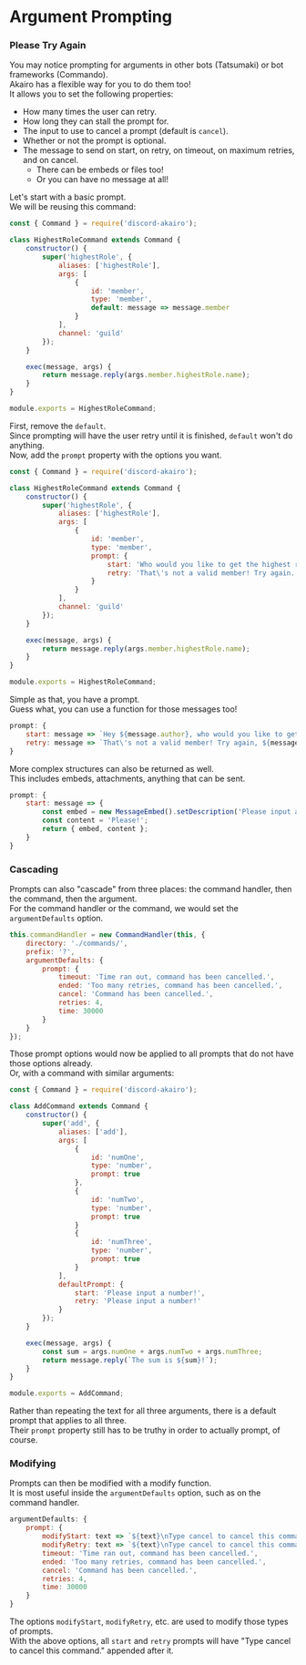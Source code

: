 # Argument Prompting

### Please Try Again

You may notice prompting for arguments in other bots (Tatsumaki) or bot frameworks (Commando).  
Akairo has a flexible way for you to do them too!  
It allows you to set the following properties:  

- How many times the user can retry.
- How long they can stall the prompt for.
- The input to use to cancel a prompt (default is `cancel`).
- Whether or not the prompt is optional.
- The message to send on start, on retry, on timeout, on maximum retries, and on cancel.
    - There can be embeds or files too!
    - Or you can have no message at all!

Let's start with a basic prompt.  
We will be reusing this command:  

```js
const { Command } = require('discord-akairo');

class HighestRoleCommand extends Command {
    constructor() {
        super('highestRole', {
            aliases: ['highestRole'],
            args: [
                {
                    id: 'member',
                    type: 'member',
                    default: message => message.member
                }
            ],
            channel: 'guild'
        });
    }

    exec(message, args) {
        return message.reply(args.member.highestRole.name);
    }
}

module.exports = HighestRoleCommand;
```

First, remove the `default`.  
Since prompting will have the user retry until it is finished, `default` won't do anything.  
Now, add the `prompt` property with the options you want.  

```js
const { Command } = require('discord-akairo');

class HighestRoleCommand extends Command {
    constructor() {
        super('highestRole', {
            aliases: ['highestRole'],
            args: [
                {
                    id: 'member',
                    type: 'member',
                    prompt: {
                        start: 'Who would you like to get the highest role of?',
                        retry: 'That\'s not a valid member! Try again.'
                    }
                }
            ],
            channel: 'guild'
        });
    }

    exec(message, args) {
        return message.reply(args.member.highestRole.name);
    }
}

module.exports = HighestRoleCommand;
```

Simple as that, you have a prompt.  
Guess what, you can use a function for those messages too!  

```js
prompt: {
    start: message => `Hey ${message.author}, who would you like to get the highest role of?`,
    retry: message => `That\'s not a valid member! Try again, ${message.author}.`
}
```

More complex structures can also be returned as well.  
This includes embeds, attachments, anything that can be sent.  

```js
prompt: {
    start: message => {
        const embed = new MessageEmbed().setDescription('Please input a member!');
        const content = 'Please!';
        return { embed, content };
    }
}
```

### Cascading

Prompts can also "cascade" from three places: the command handler, then the command, then the argument.  
For the command handler or the command, we would set the `argumentDefaults` option.  

```js
this.commandHandler = new CommandHandler(this, {
    directory: './commands/',
    prefix: '?',
    argumentDefaults: {
        prompt: {
            timeout: 'Time ran out, command has been cancelled.',
            ended: 'Too many retries, command has been cancelled.',
            cancel: 'Command has been cancelled.',
            retries: 4,
            time: 30000
        }
    }
});
```

Those prompt options would now be applied to all prompts that do not have those options already.  
Or, with a command with similar arguments:  

```js
const { Command } = require('discord-akairo');

class AddCommand extends Command {
    constructor() {
        super('add', {
            aliases: ['add'],
            args: [
                {
                    id: 'numOne',
                    type: 'number',
                    prompt: true
                },
                {
                    id: 'numTwo',
                    type: 'number',
                    prompt: true
                }
                {
                    id: 'numThree',
                    type: 'number',
                    prompt: true
                }
            ],
            defaultPrompt: {
                start: 'Please input a number!',
                retry: 'Please input a number!'
            }
        });
    }

    exec(message, args) {
        const sum = args.numOne + args.numTwo + args.numThree;
        return message.reply(`The sum is ${sum}!`);
    }
}

module.exports = AddCommand;
```

Rather than repeating the text for all three arguments, there is a default prompt that applies to all three.  
Their `prompt` property still has to be truthy in order to actually prompt, of course.  

### Modifying

Prompts can then be modified with a modify function.  
It is most useful inside the `argumentDefaults` option, such as on the command handler.  

```js
argumentDefaults: {
    prompt: {
        modifyStart: text => `${text}\nType cancel to cancel this command.`,
        modifyRetry: text => `${text}\nType cancel to cancel this command.`,
        timeout: 'Time ran out, command has been cancelled.',
        ended: 'Too many retries, command has been cancelled.',
        cancel: 'Command has been cancelled.',
        retries: 4,
        time: 30000
    }
}
```

The options `modifyStart`, `modifyRetry`, etc. are used to modify those types of prompts.  
With the above options, all `start` and `retry` prompts will have "Type cancel to cancel this command." appended after it.  
